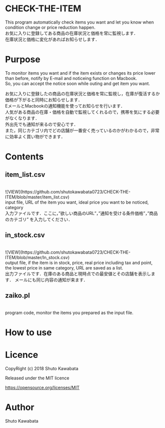 # CHECK-THE-ITEM
This program automatically check items you want and let you know when condition change or price reduction happen.
<br>
お気に入りに登録してある商品の在庫状況と価格を常に監視します．
<br>
在庫状況と価格に変化があればお知らせします．

# Purpose
To monitor items you want and if the item exists or changes its price lower than before, 
notify by E-mail and noticeing function on Macbook.<br>
So, you can accept the notice soon while outing and get item you want.


お気に入りに登録したの商品の在庫状況と価格を常に監視し，在庫が復活するか価格が下がると同時にお知らせします．
<br>
EメールとMacbookの通知機能を使ってお知らせを行います．
<br>
人気がある商品の在庫・価格を自動で監視してくれるので，携帯を気にする必要がなくなります．
<br>
外出先でも通知が来るので安心です．
<br>
また，同じカテゴリ内でどの店舗が一番安く売っているのかがわかるので，非常に効率よく買い物ができます．

# Contents
## item_list.csv
<br>
![VIEW](https://github.com/shutokawabata0723/CHECK-THE-ITEM/blob/master/item_list.csv)
<br>
input file, URL of the item you want, ideal price you want to be noticed, category
<br>
入力ファイルです．ここに，”欲しい商品のURL”，”通知を受ける条件価格”，”商品のカテゴリ” を入力してください．


## in_stock.csv
<br>
![VIEW](https://github.com/shutokawabata0723/CHECK-THE-ITEM/blob/master/In_stock.csv)
<br>
output file, if the item is in stock, price, real price including tax and point, the lowest price in same category, URL are saved as a list.
<br>
出力ファイルです．在庫のある商品と現時点での最安値とその店舗を表示します．
メールにも同じ内容の通知が来ます．



## zaiko.pl
<br>
program code, monitor the items you prepared as the input file.

# How to use


# Licence
CopyRight (c) 2018 Shuto Kawabata

Released under the MIT licence

https://opensource.org/licenses/MIT

# Author
Shuto Kawabata


